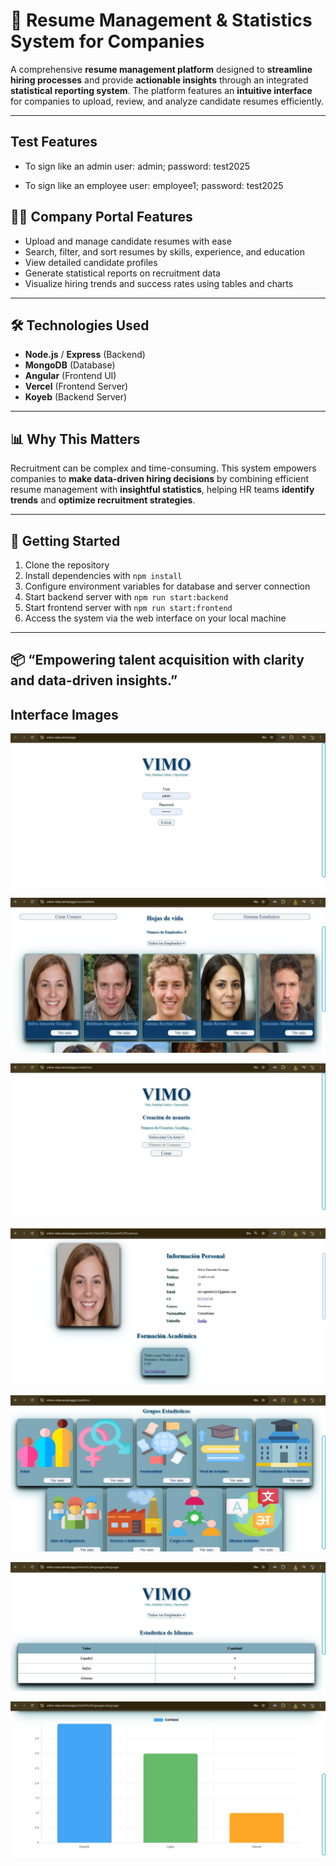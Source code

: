 # 📄 Resume Management & Statistics System for Companies

A comprehensive **resume management platform** designed to **streamline hiring processes** and provide **actionable insights** through an integrated **statistical reporting system**. The platform features an **intuitive interface** for companies to upload, review, and analyze candidate resumes efficiently.

---
## Test Features

- To sign like an admin
user: admin; password: test2025

- To sign like an employee
user: employee1; password: test2025

## 🧑‍💼 Company Portal Features

- Upload and manage candidate resumes with ease  
- Search, filter, and sort resumes by skills, experience, and education  
- View detailed candidate profiles  
- Generate statistical reports on recruitment data  
- Visualize hiring trends and success rates using tables and charts  

---

## 🛠️ Technologies Used

- **Node.js** / **Express** (Backend)  
- **MongoDB** (Database)  
- **Angular** (Frontend UI)
- **Vercel** (Frontend Server)
- **Koyeb** (Backend Server)

---

## 📊 Why This Matters

Recruitment can be complex and time-consuming. This system empowers companies to **make data-driven hiring decisions** by combining efficient resume management with **insightful statistics**, helping HR teams **identify trends** and **optimize recruitment strategies**.

---

## 🚀 Getting Started

1. Clone the repository  
2. Install dependencies with `npm install`  
3. Configure environment variables for database and server connection  
4. Start backend server with `npm run start:backend`  
5. Start frontend server with `npm run start:frontend`  
6. Access the system via the web interface on your local machine  

---

## 📦 “Empowering talent acquisition with clarity and data-driven insights.”

## Interface Images

![Alt text](Interface_Images/image1.png)

![Alt text](Interface_Images/image2.png)

![Alt text](Interface_Images/image3.png)

![Alt text](Interface_Images/image4.png)

![Alt text](Interface_Images/image5.png)

![Alt text](Interface_Images/image6.png)

![Alt text](Interface_Images/image7.png)
